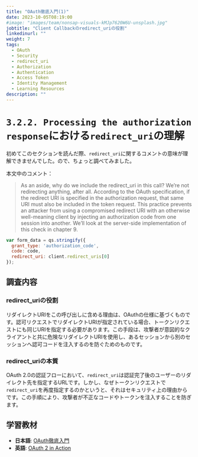 ```yaml
---
title: "OAuth徹底入門(1)"
date: 2023-10-05T08:19:00
#image: "images/team/nonsap-visuals-kMJp7620W6U-unsplash.jpg"
jobtitle: "Client Callbackのredirect_uriの役割"
linkedinurl: ""
weight: 7
tags:
  - OAuth
  - Security
  - redirect_uri
  - Authorization
  - Authentication
  - Access Token
  - Identity Management
  - Learning Resources
description: ""
---
```


# `3.2.2. Processing the authorization response`における`redirect_uri`の理解

初めてこのセクションを読んだ際、`redirect_uri`に関するコメントの意味が理解できませんでした。ので、ちょっと調べてみました。

本文中のコメント：
> As an aside, why do we include the redirect_uri in this call? We’re not redirecting anything, after all. According to the OAuth specification, if the redirect URI is specified in the authorization request, that same URI must also be included in the token request. This practice prevents an attacker from using a compromised redirect URI with an otherwise well-meaning client by injecting an authorization code from one session into another. We’ll look at the server-side implementation of this check in chapter 9.

```javascript
var form_data = qs.stringify({
  grant_type: 'authorization_code',
  code: code,
  redirect_uri: client.redirect_uris[0]
});
```

## 調査内容

### redirect_uriの役割

リダイレクトURIをこの呼び出しに含める理由は、OAuthの仕様に基づくものです。認可リクエストでリダイレクトURIが指定されている場合、トークンリクエストにも同じURIを指定する必要があります。この手段は、攻撃者が意図的なクライアントと共に危険なリダイレクトURIを使用し、あるセッションから別のセッションへ認可コードを注入するのを防ぐためのものです。

### redirect_uriの本質

OAuth 2.0の認証フローにおいて、`redirect_uri`は認証完了後のユーザーのリダイレクト先を指定するURLです。しかし、なぜトークンリクエストで`redirect_uri`を再度指定するのかというと、それはセキュリティ上の理由からです。この手順により、攻撃者が不正なコードやトークンを注入することを防ぎます。

## 学習教材

- **日本語**: [OAuth徹底入門](https://www.amazon.co.jp/OAuth%E5%BE%B9%E5%BA%95%E5%85%A5%E9%96%80-%E3%82%BB%E3%82%AD%E3%83%A5%E3%82%A2%E3%81%AA%E8%AA%8D%E5%8F%AF%E3%82%B7%E3%82%B9%E3%83%86%E3%83%A0%E3%82%92%E9%81%A9%E7%94%A8%E3%81%99%E3%82%8B%E3%81%9F%E3%82%81%E3%81%AE%E5%8E%9F%E5%89%87%E3%81%A8%E5%AE%9F%E8%B7%B5-Justin-Richer/dp/4798159298)
- **英語**: [OAuth 2 in Action](https://www.manning.com/books/oauth-2-in-action)
